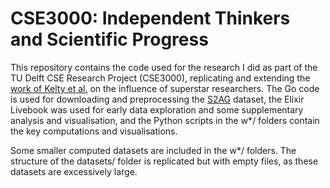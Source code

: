 # CSE3000: Independent Thinkers and Scientific Progress

This repository contains the code used for the research I did as part of the TU Delft CSE Research Project (CSE3000), replicating and extending the [work of Kelty et al.](https://arxiv.org/abs/2301.02396) on the influence of superstar researchers. The Go code is used for downloading and preprocessing the [S2AG](https://dl.acm.org/doi/abs/10.1145/3487553.3527147) dataset, the Elixir Livebook was used for early data exploration and some supplementary analysis and visualisation, and the Python scripts in the w*/ folders contain the key computations and visualisations. 

Some smaller computed datasets are included in the w*/ folders. The structure of the datasets/ folder is replicated but with empty files, as these datasets are excessively large.
